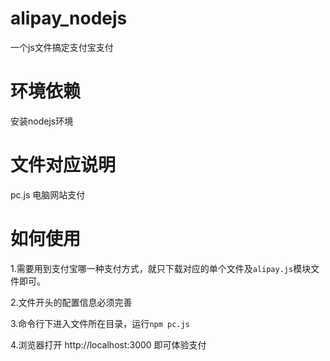 # alipay_nodejs
一个js文件搞定支付宝支付

# 环境依赖
安装nodejs环境

# 文件对应说明
pc.js 电脑网站支付

# 如何使用
1.需要用到支付宝哪一种支付方式，就只下载对应的单个文件及`alipay.js`模块文件即可。

2.文件开头的配置信息必须完善

3.命令行下进入文件所在目录，运行`npm pc.js`

4.浏览器打开 http://localhost:3000 即可体验支付
